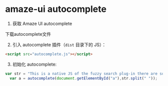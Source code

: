 # amaze-ui autocomplete

1. 获取 Amaze UI autocomplete

  下载autocomplete文件

2. 引入 autocomplete 插件（`dist` 目录下的 JS）：

  ```html
  <script src="autocomplete.js"></script>
  ```

3. 初始化 autocomplete:

  ```js
  var str = "This is a native JS of the fuzzy search plug-in there are some features are not perfect is being improved";
	var a = autocomplete(document.getElementById("a"),str.split(" "));
  ```
